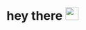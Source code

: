 <h1>
  hey there
  <img src="https://media2.giphy.com/media/v1.Y2lkPTc5MGI3NjExenB3Y3ExbTNnZjJ3OXIzbnN3OXozMnZjN3g1NTlnZW8wbGZjZTdiZCZlcD12MV9pbnRlcm5hbF9naWZfYnlfaWQmY3Q9Zw/JmJMzlXOiI0dq/giphy.gif" width="30px"/>
</h1>
